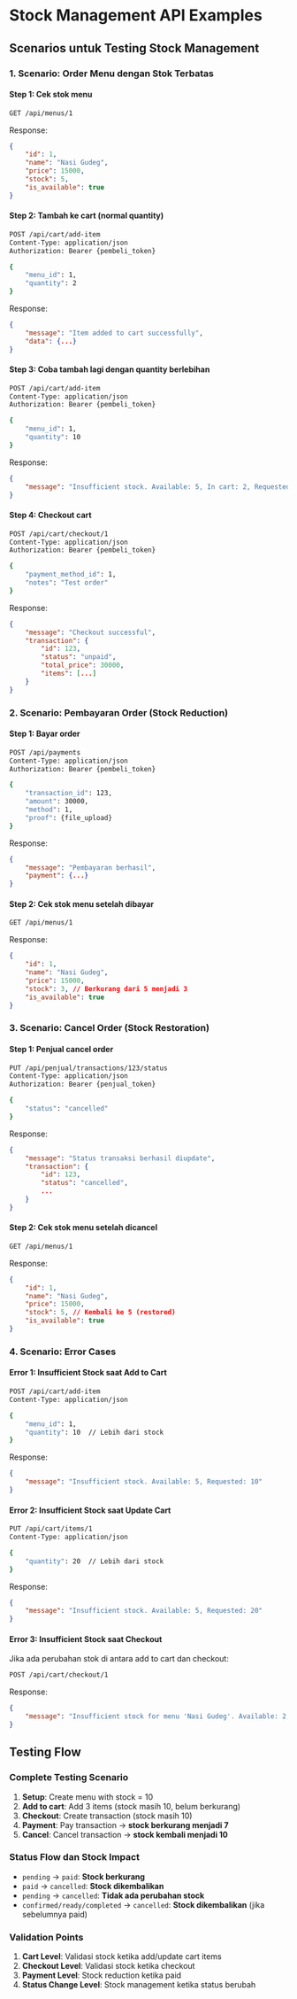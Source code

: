 # Stock Management API Examples

## Scenarios untuk Testing Stock Management

### 1. Scenario: Order Menu dengan Stok Terbatas

#### Step 1: Cek stok menu

```bash
GET /api/menus/1
```

Response:

```json
{
    "id": 1,
    "name": "Nasi Gudeg",
    "price": 15000,
    "stock": 5,
    "is_available": true
}
```

#### Step 2: Tambah ke cart (normal quantity)

```bash
POST /api/cart/add-item
Content-Type: application/json
Authorization: Bearer {pembeli_token}

{
    "menu_id": 1,
    "quantity": 2
}
```

Response:

```json
{
    "message": "Item added to cart successfully",
    "data": {...}
}
```

#### Step 3: Coba tambah lagi dengan quantity berlebihan

```bash
POST /api/cart/add-item
Content-Type: application/json
Authorization: Bearer {pembeli_token}

{
    "menu_id": 1,
    "quantity": 10
}
```

Response:

```json
{
    "message": "Insufficient stock. Available: 5, In cart: 2, Requested: 10"
}
```

#### Step 4: Checkout cart

```bash
POST /api/cart/checkout/1
Content-Type: application/json
Authorization: Bearer {pembeli_token}

{
    "payment_method_id": 1,
    "notes": "Test order"
}
```

Response:

```json
{
    "message": "Checkout successful",
    "transaction": {
        "id": 123,
        "status": "unpaid",
        "total_price": 30000,
        "items": [...]
    }
}
```

### 2. Scenario: Pembayaran Order (Stock Reduction)

#### Step 1: Bayar order

```bash
POST /api/payments
Content-Type: application/json
Authorization: Bearer {pembeli_token}

{
    "transaction_id": 123,
    "amount": 30000,
    "method": 1,
    "proof": {file_upload}
}
```

Response:

```json
{
    "message": "Pembayaran berhasil",
    "payment": {...}
}
```

#### Step 2: Cek stok menu setelah dibayar

```bash
GET /api/menus/1
```

Response:

```json
{
    "id": 1,
    "name": "Nasi Gudeg",
    "price": 15000,
    "stock": 3, // Berkurang dari 5 menjadi 3
    "is_available": true
}
```

### 3. Scenario: Cancel Order (Stock Restoration)

#### Step 1: Penjual cancel order

```bash
PUT /api/penjual/transactions/123/status
Content-Type: application/json
Authorization: Bearer {penjual_token}

{
    "status": "cancelled"
}
```

Response:

```json
{
    "message": "Status transaksi berhasil diupdate",
    "transaction": {
        "id": 123,
        "status": "cancelled",
        ...
    }
}
```

#### Step 2: Cek stok menu setelah dicancel

```bash
GET /api/menus/1
```

Response:

```json
{
    "id": 1,
    "name": "Nasi Gudeg",
    "price": 15000,
    "stock": 5, // Kembali ke 5 (restored)
    "is_available": true
}
```

### 4. Scenario: Error Cases

#### Error 1: Insufficient Stock saat Add to Cart

```bash
POST /api/cart/add-item
Content-Type: application/json

{
    "menu_id": 1,
    "quantity": 10  // Lebih dari stock
}
```

Response:

```json
{
    "message": "Insufficient stock. Available: 5, Requested: 10"
}
```

#### Error 2: Insufficient Stock saat Update Cart

```bash
PUT /api/cart/items/1
Content-Type: application/json

{
    "quantity": 20  // Lebih dari stock
}
```

Response:

```json
{
    "message": "Insufficient stock. Available: 5, Requested: 20"
}
```

#### Error 3: Insufficient Stock saat Checkout

Jika ada perubahan stok di antara add to cart dan checkout:

```bash
POST /api/cart/checkout/1
```

Response:

```json
{
    "message": "Insufficient stock for menu 'Nasi Gudeg'. Available: 2, Requested: 5"
}
```

## Testing Flow

### Complete Testing Scenario

1. **Setup**: Create menu with stock = 10
2. **Add to cart**: Add 3 items (stock masih 10, belum berkurang)
3. **Checkout**: Create transaction (stock masih 10)
4. **Payment**: Pay transaction → **stock berkurang menjadi 7**
5. **Cancel**: Cancel transaction → **stock kembali menjadi 10**

### Status Flow dan Stock Impact

-   `pending` → `paid`: **Stock berkurang**
-   `paid` → `cancelled`: **Stock dikembalikan**
-   `pending` → `cancelled`: **Tidak ada perubahan stock**
-   `confirmed/ready/completed` → `cancelled`: **Stock dikembalikan** (jika sebelumnya paid)

### Validation Points

1. **Cart Level**: Validasi stock ketika add/update cart items
2. **Checkout Level**: Validasi stock ketika checkout
3. **Payment Level**: Stock reduction ketika paid
4. **Status Change Level**: Stock management ketika status berubah
